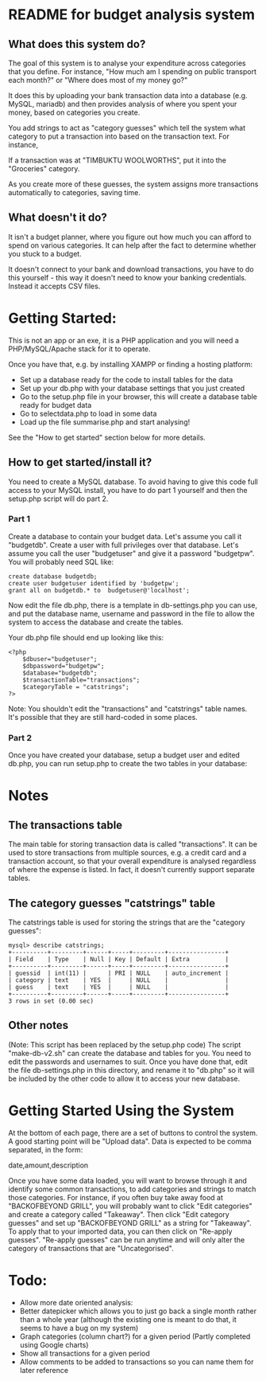 # README for budget analysis system

## What does this system do?
The goal of this system is to analyse your expenditure across categories that you define.
For instance, "How much am I spending on public transport each month?" or "Where does most of my money go?"

It does this by uploading your bank transaction data into a database (e.g. MySQL,
mariadb) and then provides analysis of where you spent your money,
based on categories you create.

You add strings to act as "category guesses" which tell the system what
category to put a transaction into based on the transaction text. For instance,

If a transaction was at "TIMBUKTU WOOLWORTHS", put it into the "Groceries" category.

As you create more of these guesses, the
system assigns more transactions automatically to categories, saving time.

## What doesn't it do?
It isn't a budget planner, where you figure out how much you can afford
to spend on various categories.  It can help after the fact to determine
whether you stuck to a budget.

It doesn't connect to your bank and download transactions, you have to do
this yourself - this way it doesn't need to know your banking credentials.
Instead it accepts CSV files.

# Getting Started:
This is not an app or an exe, it is a PHP application and you will need
a PHP/MySQL/Apache stack for it to operate.

Once you have that, e.g. by installing XAMPP or finding a hosting platform:

* Set up a database ready for the code to install tables for the data
* Set up your db.php with your database settings that you just created
* Go to the setup.php file in your browser, this will create a database table
ready for budget data
* Go to selectdata.php to load in some data
* Load up the file summarise.php and start analysing!

See the "How to get started" section below for more details.


## How to get started/install it?
You need to create a MySQL database. To avoid having to give this code full access to
your MySQL install, you have to do part 1 yourself and then the setup.php script
will do part 2.

### Part 1
Create a database to contain your budget data.  Let's assume you call it "budgetdb".
Create a user with full privileges over that database.  Let's assume you call the
user "budgetuser" and give it a password "budgetpw".  You will probably need SQL like:


    create database budgetdb;
    create user budgetuser identified by 'budgetpw';
    grant all on budgetdb.* to  budgetuser@'localhost'; 
    
Now edit the file db.php, there is a template in db-settings.php you can use,
and put the database name, username and password in the file to allow the system
to access the database and create the tables.

Your db.php file should end up looking like this:

    <?php
        $dbuser="budgetuser";
        $dbpassword="budgetpw";
        $database="budgetdb";
        $transactionTable="transactions";
        $categoryTable = "catstrings";
    ?>

Note: You shouldn't edit the "transactions" and "catstrings" table names.  It's possible
that they are still hard-coded in some places.

### Part 2
Once you have created your database, setup a budget user and edited db.php, you can
run setup.php to create the two tables in your database:


# Notes
## The transactions table

The main table for storing transaction data is called "transactions".
It can be used to store transactions from multiple sources, e.g. a credit
card and a transaction account, so that your overall expenditure is analysed
regardless of where the expense is listed. In fact, it doesn't currently
support separate tables.

## The category guesses "catstrings" table

The catstrings table is used for storing the strings that are the
"category guesses":
```
mysql> describe catstrings;
+----------+---------+------+-----+---------+----------------+
| Field    | Type    | Null | Key | Default | Extra          |
+----------+---------+------+-----+---------+----------------+
| guessid  | int(11) |      | PRI | NULL    | auto_increment |
| category | text    | YES  |     | NULL    |                |
| guess    | text    | YES  |     | NULL    |                |
+----------+---------+------+-----+---------+----------------+
3 rows in set (0.00 sec)
```

## Other notes
(Note: This script has been replaced by the setup.php code)
The script "make-db-v2.sh" can create the database and tables for you.
You need to edit the passwords and usernames to suit.
Once you have done that, edit the file db-settings.php in this directory,
and rename it to "db.php" so it will be included by the other code to allow
it to access your new database.

# Getting Started Using the System
At the bottom of each page, there are a set of buttons to control the
system. A good starting point will be "Upload data".
Data is expected to be comma separated, in the form:

date,amount,description

Once you have some data loaded, you will want to browse through it and
identify some common transactions, to add categories and strings to match
those categories.
For instance, if you often buy take away food at "BACKOFBEYOND GRILL", you will probably
want to click "Edit categories" and create a category called "Takeaway". Then click
"Edit category guesses" and set up "BACKOFBEYOND GRILL" as a string for "Takeaway".
To apply that to your imported data, you can then click on "Re-apply guesses".
"Re-apply guesses" can be run anytime and will only alter the category of transactions
that are "Uncategorised".

# Todo:

* Allow more date oriented analysis:
* Better datepicker which allows you to just go back a single month rather than a whole year
 (although the existing one is meant to do that, it seems to have a bug on my system)
* Graph categories (column chart?) for a given period (Partly completed using Google charts)
* Show all transactions for a given period
* Allow comments to be added to transactions so you can name them for later reference

